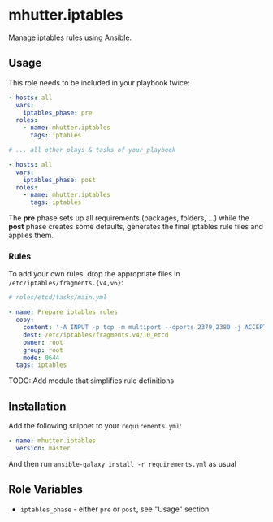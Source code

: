 # mhutter.iptables

Manage iptables rules using Ansible.


## Usage

This role needs to be included in your playbook twice:

```yaml
- hosts: all
  vars:
    iptables_phase: pre
  roles:
    - name: mhutter.iptables
      tags: iptables

# ... all other plays & tasks of your playbook

- hosts: all
  vars:
    iptables_phase: post
  roles:
    - name: mhutter.iptables
      tags: iptables
```

The **pre** phase sets up all requirements (packages, folders, ...) while the
**post** phase creates some defaults, generates the final iptables rule files
and applies them.

### Rules

To add your own rules, drop the appropriate files in
`/etc/iptables/fragments.{v4,v6}`:

```yaml
# roles/etcd/tasks/main.yml

- name: Prepare iptables rules
  copy:
    content: '-A INPUT -p tcp -m multiport --dports 2379,2380 -j ACCEPT'
    dest: /etc/iptables/fragments.v4/10_etcd
    owner: root
    group: root
    mode: 0644
  tags: iptables
```

TODO: Add module that simplifies rule definitions

## Installation

Add the following snippet to your `requirements.yml`:

```yaml
- name: mhutter.iptables
  version: master
```

And then run `ansible-galaxy install -r requirements.yml` as usual

## Role Variables

* `iptables_phase` - either `pre` or `post`, see "Usage" section

